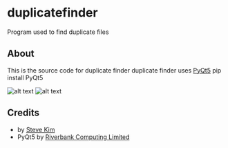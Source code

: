 # duplicatefinder
Program used to find duplicate files

## About
This is the source code for duplicate finder
duplicate finder uses [PyQt5](https://pypi.org/project/PyQt5/)
pip install PyQt5

![alt text](https://images.squarespace-cdn.com/content/v1/58d44717bf629a6b1ddf7ae3/1581640067850-M4WKMVCVD8TYL24OCKU5/ke17ZwdGBToddI8pDm48kPg2HUbQbE20LxCWQRbHzHFZw-zPPgdn4jUwVcJE1ZvWQUxwkmyExglNqGp0IvTJZamWLI2zvYWH8K3-s_4yszcp2ryTI0HqTOaaUohrI8PI-pLKe00VS3tKm610XwJW0rhO01CydE9oewYZtMKT_50/search+options.PNG?format=1000w)
![alt text](https://images.squarespace-cdn.com/content/v1/58d44717bf629a6b1ddf7ae3/1581640151975-VMRQ4DNYF7TW66XWM7ZU/ke17ZwdGBToddI8pDm48kEbjnRZ_72Hkslg_yqqV7xpZw-zPPgdn4jUwVcJE1ZvWQUxwkmyExglNqGp0IvTJZamWLI2zvYWH8K3-s_4yszcp2ryTI0HqTOaaUohrI8PIcj9yoXtFOgqQ6mqWLOx1mlhF7IEQmyASw0sDrrnb0TU/options.PNG?format=1000w)

## Credits
- by [Steve Kim](https://www.sbstevekim.com/)
- PyQt5 by [Riverbank Computing Limited](https://www.riverbankcomputing.com/software/pyqt/)
